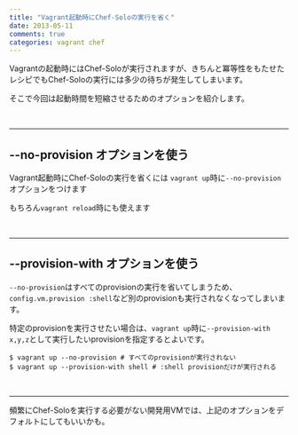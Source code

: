 ```yaml
---
title: "Vagrant起動時にChef-Soloの実行を省く"
date: 2013-05-11
comments: true
categories: vagrant chef
---
```


Vagrantの起動時にはChef-Soloが実行されますが、きちんと冪等性をもたせたレシピでもChef-Soloの実行には多少の待ちが発生してしまいます。

そこで今回は起動時間を短縮させるためのオプションを紹介します。

<br/><hr/>
## --no-provision オプションを使う

Vagrant起動時にChef-Soloの実行を省くには `vagrant up`時に`--no-provision`オプションをつけます

もちろん`vagrant reload`時にも使えます

<br/><hr/>
## --provision-with オプションを使う

`--no-provision`はすべてのprovisionの実行を省いてしまうため、`config.vm.provision :shell`など別のprovisionも実行されなくなってしまいます。

特定のprovisionを実行させたい場合は、`vagrant up`時に`--provision-with x,y,z`として実行したいprovisionを指定するとよいです。

```console
$ vagrant up --no-provision # すべてのprovisionが実行されない
$ vagrant up --provision-with shell # :shell provisionだけが実行される
```

<br/><hr/>
頻繁にChef-Soloを実行する必要がない開発用VMでは、上記のオプションをデフォルトにしてもいいかも。

